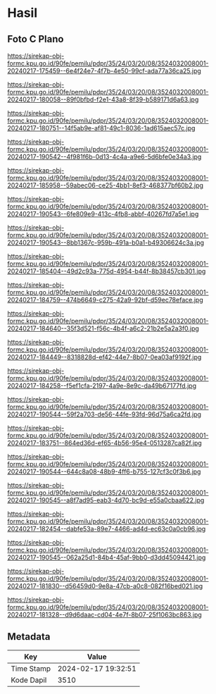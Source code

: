 # Hasil

## Foto C Plano

https://sirekap-obj-formc.kpu.go.id/90fe/pemilu/pdpr/35/24/03/20/08/3524032008001-20240217-175459--6e4f24e7-4f7b-4e50-99cf-ada77a36ca25.jpg

https://sirekap-obj-formc.kpu.go.id/90fe/pemilu/pdpr/35/24/03/20/08/3524032008001-20240217-180058--89f0bfbd-f2e1-43a8-8f39-b589171d6a63.jpg

https://sirekap-obj-formc.kpu.go.id/90fe/pemilu/pdpr/35/24/03/20/08/3524032008001-20240217-180751--14f5ab9e-af81-49c1-8036-1ad615aec57c.jpg

https://sirekap-obj-formc.kpu.go.id/90fe/pemilu/pdpr/35/24/03/20/08/3524032008001-20240217-190542--4f981f6b-0d13-4c4a-a9e6-5d6bfe0e34a3.jpg

https://sirekap-obj-formc.kpu.go.id/90fe/pemilu/pdpr/35/24/03/20/08/3524032008001-20240217-185958--59abec06-ce25-4bb1-8ef3-468377bf60b2.jpg

https://sirekap-obj-formc.kpu.go.id/90fe/pemilu/pdpr/35/24/03/20/08/3524032008001-20240217-190543--6fe809e9-413c-4fb8-abbf-40267fd7a5e1.jpg

https://sirekap-obj-formc.kpu.go.id/90fe/pemilu/pdpr/35/24/03/20/08/3524032008001-20240217-190543--8bb1367c-959b-491a-b0a1-b49306624c3a.jpg

https://sirekap-obj-formc.kpu.go.id/90fe/pemilu/pdpr/35/24/03/20/08/3524032008001-20240217-185404--49d2c93a-775d-4954-b44f-8b38457cb301.jpg

https://sirekap-obj-formc.kpu.go.id/90fe/pemilu/pdpr/35/24/03/20/08/3524032008001-20240217-184759--474b6649-c275-42a9-92bf-d59ec78eface.jpg

https://sirekap-obj-formc.kpu.go.id/90fe/pemilu/pdpr/35/24/03/20/08/3524032008001-20240217-184640--35f3d521-f56c-4b4f-a6c2-21b2e5a2a3f0.jpg

https://sirekap-obj-formc.kpu.go.id/90fe/pemilu/pdpr/35/24/03/20/08/3524032008001-20240217-184449--8318828d-ef42-44e7-8b07-0ea03af9192f.jpg

https://sirekap-obj-formc.kpu.go.id/90fe/pemilu/pdpr/35/24/03/20/08/3524032008001-20240217-184258--f5ef1cfa-2197-4a9e-8e9c-da49b67177fd.jpg

https://sirekap-obj-formc.kpu.go.id/90fe/pemilu/pdpr/35/24/03/20/08/3524032008001-20240217-190544--59f2a703-de56-44fe-93fd-96d75a6ca2fd.jpg

https://sirekap-obj-formc.kpu.go.id/90fe/pemilu/pdpr/35/24/03/20/08/3524032008001-20240217-183751--864ed36d-ef65-4b56-95e4-0513287ca82f.jpg

https://sirekap-obj-formc.kpu.go.id/90fe/pemilu/pdpr/35/24/03/20/08/3524032008001-20240217-190544--644c8a08-48b9-4ff6-b755-127cf3c0f3b6.jpg

https://sirekap-obj-formc.kpu.go.id/90fe/pemilu/pdpr/35/24/03/20/08/3524032008001-20240217-190545--a8f7ad95-eab3-4d70-bc9d-e55a0cbaa622.jpg

https://sirekap-obj-formc.kpu.go.id/90fe/pemilu/pdpr/35/24/03/20/08/3524032008001-20240217-182454--dabfe53a-89e7-4466-ad4d-ec63c0a0cb96.jpg

https://sirekap-obj-formc.kpu.go.id/90fe/pemilu/pdpr/35/24/03/20/08/3524032008001-20240217-190545--062a25d1-84b4-45af-9bb0-d3dd45094421.jpg

https://sirekap-obj-formc.kpu.go.id/90fe/pemilu/pdpr/35/24/03/20/08/3524032008001-20240217-181830--d56459d0-9e8a-47cb-a0c8-082f16bed021.jpg

https://sirekap-obj-formc.kpu.go.id/90fe/pemilu/pdpr/35/24/03/20/08/3524032008001-20240217-181328--d9d6daac-cd04-4e7f-8b07-25f1063bc863.jpg


## Metadata

| Key        | Value               |
| ---------- | ------------------- |
| Time Stamp | 2024-02-17 19:32:51 |
| Kode Dapil | 3510                |




